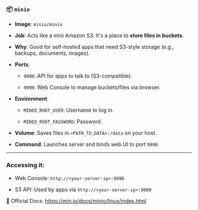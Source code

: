 ### 📦 `minio`

- **Image**: `minio/minio`
    
- **Job**: Acts like a mini Amazon S3. It's a place to **store files in buckets**.
    
- **Why**: Good for self-hosted apps that need S3-style storage (e.g., backups, documents, images).
    
- **Ports**:
    
    - `9000`: API for apps to talk to (S3-compatible).
        
    - `9090`: Web Console to manage buckets/files via browser.
        
- **Environment**:
    
    - `MINIO_ROOT_USER`: Username to log in.
        
    - `MINIO_ROOT_PASSWORD`: Password.
        
- **Volume**: Saves files in `<PATH_TO_DATA>:/data` on your host.
    
- **Command**: Launches server and binds web UI to port `9090`.
    

---

### Accessing it:

- Web Console: `http://<your-server-ip>:9090`
    
- S3 API: Used by apps via `http://<your-server-ip>:9000`
    

🔗 Official Docs: https://min.io/docs/minio/linux/index.html
